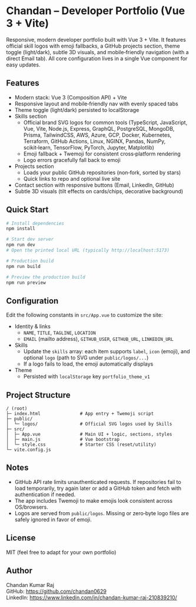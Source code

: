 # Chandan – Developer Portfolio (Vue 3 + Vite)

Responsive, modern developer portfolio built with Vue 3 + Vite. It features official skill logos with emoji fallbacks, a GitHub projects section, theme toggle (light/dark), subtle 3D visuals, and mobile‑friendly navigation (with a direct Email tab). All core configuration lives in a single Vue component for easy updates.

## Features

- Modern stack: Vue 3 (Composition API) + Vite
- Responsive layout and mobile‑friendly nav with evenly spaced tabs
- Theme toggle (light/dark) persisted to localStorage
- Skills section
  - Official brand SVG logos for common tools (TypeScript, JavaScript, Vue, Vite, Node.js, Express, GraphQL, PostgreSQL, MongoDB, Prisma, TailwindCSS, AWS, Azure, GCP, Docker, Kubernetes, Terraform, GitHub Actions, Linux, NGINX, Pandas, NumPy, scikit‑learn, TensorFlow, PyTorch, Jupyter, Matplotlib)
  - Emoji fallback + Twemoji for consistent cross‑platform rendering
  - Logo errors gracefully fall back to emoji
- Projects section
  - Loads your public GitHub repositories (non‑fork, sorted by stars)
  - Quick links to repo and optional live site
- Contact section with responsive buttons (Email, LinkedIn, GitHub)
- Subtle 3D visuals (tilt effects on cards/chips, decorative background)

## Quick Start

```bash
# Install dependencies
npm install

# Start dev server
npm run dev
# Open the printed local URL (typically http://localhost:5173)

# Production build
npm run build

# Preview the production build
npm run preview
```

## Configuration

Edit the following constants in `src/App.vue` to customize the site:

- Identity & links
  - `NAME`, `TITLE`, `TAGLINE`, `LOCATION`
  - `EMAIL` (mailto address), `GITHUB_USER`, `GITHUB_URL`, `LINKEDIN_URL`
- Skills
  - Update the `skills` array: each item supports `label`, `icon` (emoji), and optional `logo` (path to SVG under `public/logos/...`)
  - If a logo fails to load, the emoji automatically displays
- Theme
  - Persisted with `localStorage` key `portfolio_theme_v1`

## Project Structure

```
/ (root)
├─ index.html               # App entry + Twemoji script
├─ public/
│  └─ logos/                # Official SVG logos used by Skills
├─ src/
│  ├─ App.vue               # Main UI + logic, sections, styles
│  ├─ main.js               # Vue bootstrap
│  └─ style.css             # Starter CSS (reset/utility)
└─ vite.config.js
```

## Notes

- GitHub API rate limits unauthenticated requests. If repositories fail to load temporarily, try again later or add a GitHub token and fetch with authentication if needed.
- The app includes Twemoji to make emojis look consistent across OS/browsers.
- Logos are served from `public/logos`. Missing or zero‑byte logo files are safely ignored in favor of emoji.

## License

MIT (feel free to adapt for your own portfolio)

## Author

Chandan Kumar Raj  
GitHub: https://github.com/chandan0629  
LinkedIn: https://www.linkedin.com/in/chandan-kumar-raj-210839210/
